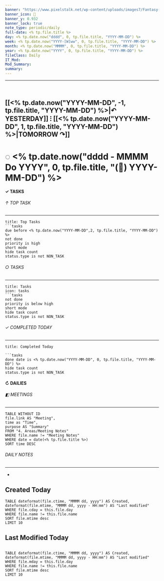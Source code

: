 ```yaml
---
banner: "https://www.pixelstalk.net/wp-content/uploads/images7/Fantasy-Landscape-Wallpaper-Desktop.jpg"
banner_icon: 🔴
banner_y: 0.932
banner_lock: true
note_type: periodic/daily
full-date: <% tp.file.title %>
day: <% tp.date.now("dddd", 0, tp.file.title, "YYYY-MM-DD") %>
week: <% tp.date.now("YYYY-[W]ww", 0, tp.file.title, "YYYY-MM-DD") %>
month: <% tp.date.now("MMMM", 0, tp.file.title, "YYYY-MM-DD") %>
year: <% tp.date.now("YYYY", 0, tp.file.title, "YYYY-MM-DD") %>
fileClass: Daily
IT_Mod: 
Mod_Summary: 
summary:
---
```

----
⠀
## [[<% tp.date.now("YYYY-MM-DD", -1, tp.file.title, "YYYY-MM-DD") %>|↶ YESTERDAY]] ⁝ [[<% tp.date.now("YYYY-MM-DD", 1, tp.file.title, "YYYY-MM-DD") %>|TOMORROW ↷]]
# ◌ <% tp.date.now("dddd -  MMMM Do YYYY", 0, tp.file.title, "(📅) YYYY-MM-DD") %>

#### ✓  TASKS

######  ↑ TOP TASK
----
```ad-attention
title: Top Tasks
```tasks
due before <% tp.date.now("YYYY-MM-DD",2, tp.file.title, "YYYY-MM-DD") %>
not done
priority is high
short mode
hide task count
status.type is not NON_TASK
```

###### ○ TASKS
---
```ad-todo
title: Tasks
icon: tasks
```tasks
not done
priority is below high
short mode
hide task count
status.type is not NON_TASK
```

###### ✓ COMPLETED TODAY
----
```ad-done
title: Completed Today

```tasks
done date is <% tp.date.now("YYYY-MM-DD", 0, tp.file.title, "YYYY-MM-DD") %>
hide task count
status.type is not NON_TASK
```

#### ↻ DAILIES

###### ◧ MEETINGS
----

```dataview
TABLE WITHOUT ID
file.link AS "Meeting",
time as "Time",
purpose AS "Summary"
FROM "4. Areas/Meeting Notes"
WHERE file.name != "Meeting Notes"
WHERE date = date(<% tp.file.title %>)
SORT time DESC
```

###### DAILY NOTES
----
* 


## Created Today

```dataview
TABLE dateformat(file.ctime, "MMMM dd, yyyy") AS Created, dateformat(file.mtime, "MMMM dd, yyyy - HH:mm") AS "Last modified"
WHERE file.cday = this.file.day
WHERE file.name != this.file.name
SORT file.mtime desc
LIMIT 10
```

## Last Modified Today

```dataview

TABLE dateformat(file.ctime, "MMMM dd, yyyy") AS Created, dateformat(file.mtime, "MMMM dd, yyyy - HH:mm") AS "Last modified"
WHERE file.mday = this.file.day
WHERE file.name != this.file.name
SORT file.mtime desc
LIMIT 10

```
